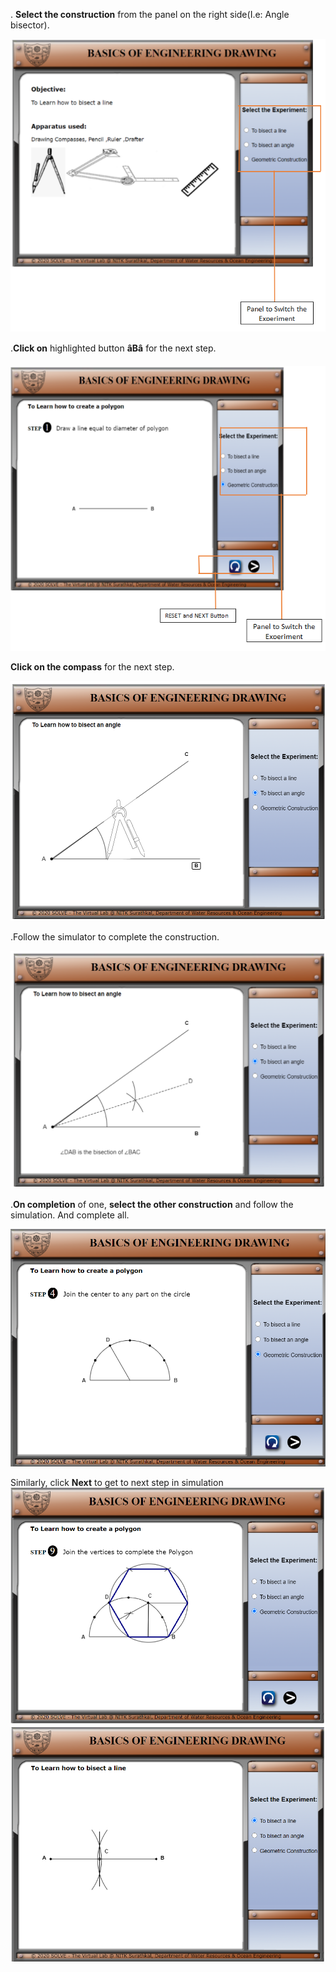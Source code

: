   . **Select the construction** from the panel on the right side(I.e: Angle
    bisector).

![](images/fig15.png)

  .**Click on** highlighted button **âBâ** for the next step.

![Capture2](images/fig12.png)

  **Click on the compass** for the next step.

![Capture3](images/fig13.png)

  .Follow the simulator to complete the construction.

![Capture5](images/fig14.png)

  .**On completion** of one, **select the other construction** and follow the
    simulation. And complete all.

![](images/fig16.png)

Similarly, click **Next** to get to next step in simulation
![](images/fig17.png)
![](images/fig18.png)